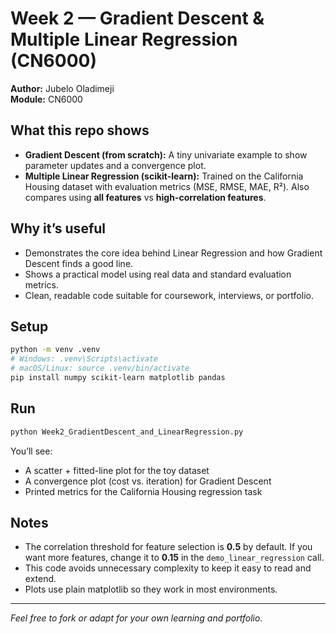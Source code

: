 # Week 2 — Gradient Descent & Multiple Linear Regression (CN6000)

**Author:** Jubelo Oladimeji  
**Module:** CN6000

## What this repo shows
- **Gradient Descent (from scratch):** A tiny univariate example to show parameter updates and a convergence plot.
- **Multiple Linear Regression (scikit-learn):** Trained on the California Housing dataset with evaluation metrics (MSE, RMSE, MAE, R²). Also compares using **all features** vs **high-correlation features**.

## Why it’s useful
- Demonstrates the core idea behind Linear Regression and how Gradient Descent finds a good line.
- Shows a practical model using real data and standard evaluation metrics.
- Clean, readable code suitable for coursework, interviews, or portfolio.

## Setup
```bash
python -m venv .venv
# Windows: .venv\Scripts\activate
# macOS/Linux: source .venv/bin/activate
pip install numpy scikit-learn matplotlib pandas
```

## Run
```bash
python Week2_GradientDescent_and_LinearRegression.py
```

You’ll see:
- A scatter + fitted-line plot for the toy dataset
- A convergence plot (cost vs. iteration) for Gradient Descent
- Printed metrics for the California Housing regression task

## Notes
- The correlation threshold for feature selection is **0.5** by default. If you want more features, change it to **0.15** in the `demo_linear_regression` call.
- This code avoids unnecessary complexity to keep it easy to read and extend.
- Plots use plain matplotlib so they work in most environments.

---

*Feel free to fork or adapt for your own learning and portfolio.*
